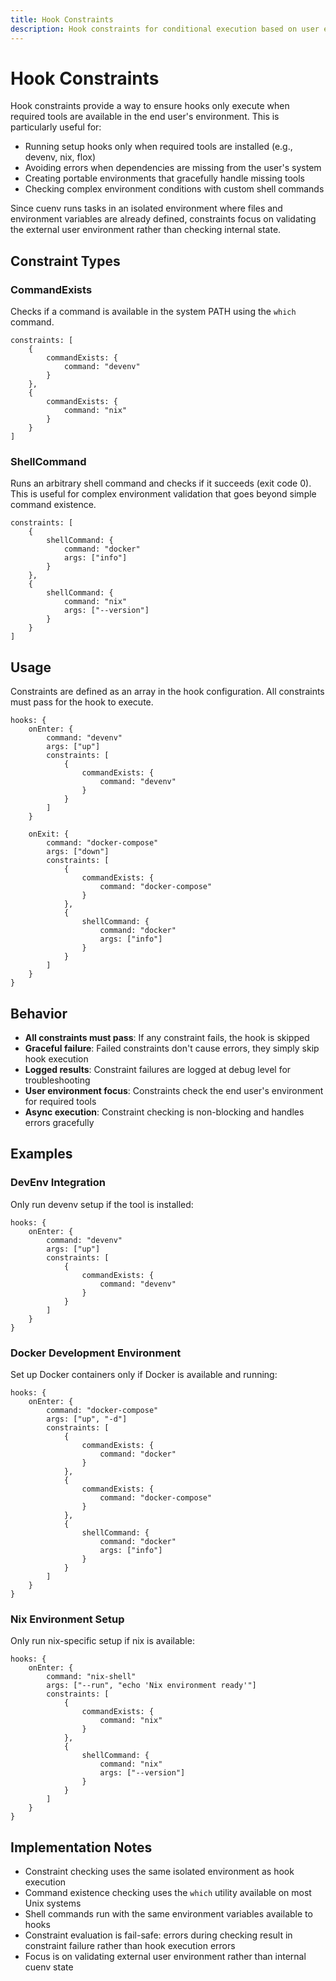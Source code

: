 ```yaml
---
title: Hook Constraints
description: Hook constraints for conditional execution based on user environment
---
```


# Hook Constraints

Hook constraints provide a way to ensure hooks only execute when required tools are available in the end user's environment. This is particularly useful for:

- Running setup hooks only when required tools are installed (e.g., devenv, nix, flox)
- Avoiding errors when dependencies are missing from the user's system
- Creating portable environments that gracefully handle missing tools
- Checking complex environment conditions with custom shell commands

Since cuenv runs tasks in an isolated environment where files and environment variables are already defined, constraints focus on validating the external user environment rather than checking internal state.

## Constraint Types

### CommandExists

Checks if a command is available in the system PATH using the `which` command.

```cue
constraints: [
    {
        commandExists: {
            command: "devenv"
        }
    },
    {
        commandExists: {
            command: "nix"
        }
    }
]
```

### ShellCommand

Runs an arbitrary shell command and checks if it succeeds (exit code 0). This is useful for complex environment validation that goes beyond simple command existence.

```cue
constraints: [
    {
        shellCommand: {
            command: "docker"
            args: ["info"]
        }
    },
    {
        shellCommand: {
            command: "nix"
            args: ["--version"]
        }
    }
]
```

## Usage

Constraints are defined as an array in the hook configuration. All constraints must pass for the hook to execute.

```cue
hooks: {
    onEnter: {
        command: "devenv"
        args: ["up"]
        constraints: [
            {
                commandExists: {
                    command: "devenv"
                }
            }
        ]
    }

    onExit: {
        command: "docker-compose"
        args: ["down"]
        constraints: [
            {
                commandExists: {
                    command: "docker-compose"
                }
            },
            {
                shellCommand: {
                    command: "docker"
                    args: ["info"]
                }
            }
        ]
    }
}
```

## Behavior

- **All constraints must pass**: If any constraint fails, the hook is skipped
- **Graceful failure**: Failed constraints don't cause errors, they simply skip hook execution
- **Logged results**: Constraint failures are logged at debug level for troubleshooting
- **User environment focus**: Constraints check the end user's environment for required tools
- **Async execution**: Constraint checking is non-blocking and handles errors gracefully

## Examples

### DevEnv Integration

Only run devenv setup if the tool is installed:

```cue
hooks: {
    onEnter: {
        command: "devenv"
        args: ["up"]
        constraints: [
            {
                commandExists: {
                    command: "devenv"
                }
            }
        ]
    }
}
```

### Docker Development Environment

Set up Docker containers only if Docker is available and running:

```cue
hooks: {
    onEnter: {
        command: "docker-compose"
        args: ["up", "-d"]
        constraints: [
            {
                commandExists: {
                    command: "docker"
                }
            },
            {
                commandExists: {
                    command: "docker-compose"
                }
            },
            {
                shellCommand: {
                    command: "docker"
                    args: ["info"]
                }
            }
        ]
    }
}
```

### Nix Environment Setup

Only run nix-specific setup if nix is available:

```cue
hooks: {
    onEnter: {
        command: "nix-shell"
        args: ["--run", "echo 'Nix environment ready'"]
        constraints: [
            {
                commandExists: {
                    command: "nix"
                }
            },
            {
                shellCommand: {
                    command: "nix"
                    args: ["--version"]
                }
            }
        ]
    }
}
```

## Implementation Notes

- Constraint checking uses the same isolated environment as hook execution
- Command existence checking uses the `which` utility available on most Unix systems
- Shell commands run with the same environment variables available to hooks
- Constraint evaluation is fail-safe: errors during checking result in constraint failure rather than hook execution errors
- Focus is on validating external user environment rather than internal cuenv state
